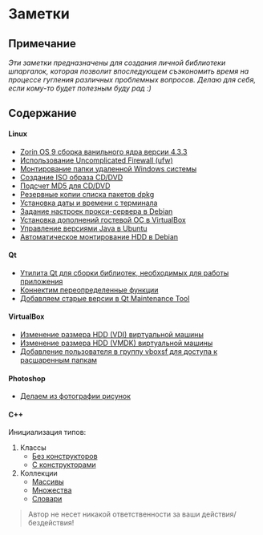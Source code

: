 # Заметки

## Примечание

_Эти заметки предназначены для создания личной библиотеки шпаргалок,
которая позволит впоследующем съэкономить время на процессе гугления
различных проблемных вопросов. Делаю для себя, если кому-то будет полезным
буду рад :)_

## Содержание

#### Linux

- [Zorin OS 9 сборка ванильного ядра версии 4.3.3](linux/zorin-update-core.md)
- [Использование Uncomplicated Firewall (ufw)](linux/using-ufw.md)
- [Монтирование папки удаленной Windows системы](linux/mount-lan-windows-machines.md)
- [Создание ISO образа CD/DVD](linux/create-iso.md)
- [Подсчет MD5 для CD/DVD](linux/calculate-md5-dvd.md)
- [Резервные копии списка пакетов dpkg](linux/dpkg-backup.md)
- [Установка даты и времени с терминала](linux/set-date-from-term.md)
- [Задание настроек прокси-сервера в Debian](linux/debian-proxy.md)
- [Установка дополнений гостевой ОС в VirtualBox](linux/install-addition-guest-vbox.md)
- [Управление версиями Java в Ubuntu](linux/ubuntu-change-java-version-for-use.md)
- [Автоматическое монтирование HDD в Debian](linux/debian-automount-hdd.md)

#### Qt

- [Утилита Qt для сборки библиотек, необходимых для работы приложения](qt/windeployqt.md)
- [Коннектим переопределенные функции](qt/connect-overdrive-functions.md)
- [Добавляем старые версии в Qt Maintenance Tool](qt/qt-repo.md)

#### VirtualBox

- [Изменение размера HDD (VDI) виртуальной машины](virtual-box/resize-vdi.md)
- [Изменение размера HDD (VMDK) виртуальной машины](virtual-box/resize-vmdk.md)
- [Добавление пользователя в группу vboxsf для доступа к расшаренным папкам ](virtual-box/add-user-to-vbox-group.md)

#### Photoshop

- [Делаем из фотографии рисунок](photoshop/photo_to_painting.md)

#### C++

Инициализация типов:

1. Классы
   - [Без конструкторов](cpp/init-types/classes/without-const.md)
   - [C конструкторами](cpp/init-types/classes/with-const.md)
2. Коллекции
   - [Массивы](cpp/init-types/collections/arrays.md)
   - [Множества](cpp/init-types/collections/sets.md)
   - [Словари](cpp/init-types/collections/maps.md)

> Автор не несет никакой ответственности за ваши действия/бездействия!
